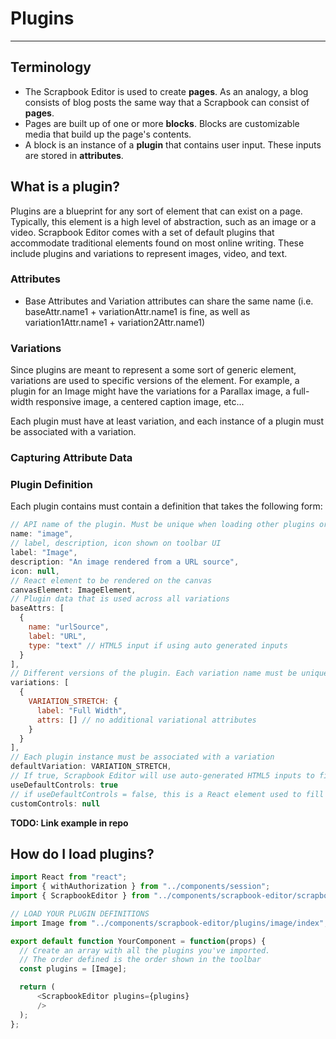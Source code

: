 # Plugins

---

## Terminology

- The Scrapbook Editor is used to create **pages**. As an analogy, a blog consists of blog posts the same way that a Scrapbook can consist of **pages**.
- Pages are built up of one or more **blocks**. Blocks are customizable media that build up the page's contents.
- A block is an instance of a **plugin** that contains user input. These inputs are stored in **attributes**.

## What is a plugin?

Plugins are a blueprint for any sort of element that can exist on a page. Typically, this element is a high level of abstraction, such as an image or a video. Scrapbook Editor comes with a set of default plugins that accommodate traditional elements found on most online writing. These include plugins and variations to represent images, video, and text.

### Attributes

- Base Attributes and Variation attributes can share the same name (i.e. baseAttr.name1 + variationAttr.name1 is fine, as well as variation1Attr.name1 + variation2Attr.name1)

### Variations

Since plugins are meant to represent a some sort of generic element, variations are used to specific versions of the element. For example, a plugin for an Image might have the variations for a Parallax image, a full-width responsive image, a centered caption image, etc...

Each plugin must have at least variation, and each instance of a plugin must be associated with a variation.

### Capturing Attribute Data

### Plugin Definition

Each plugin contains must contain a definition that takes the following form:

```javascript
// API name of the plugin. Must be unique when loading other plugins or previously saved data
name: "image",
// label, description, icon shown on toolbar UI
label: "Image",
description: "An image rendered from a URL source",
icon: null,
// React element to be rendered on the canvas
canvasElement: ImageElement,
// Plugin data that is used across all variations
baseAttrs: [
  {
    name: "urlSource",
    label: "URL",
    type: "text" // HTML5 input if using auto generated inputs
  }
],
// Different versions of the plugin. Each variation name must be unique
variations: [
  {
    VARIATION_STRETCH: {
      label: "Full Width",
      attrs: [] // no additional variational attributes
    }
  }
],
// Each plugin instance must be associated with a variation
defaultVariation: VARIATION_STRETCH,
// If true, Scrapbook Editor will use auto-generated HTML5 inputs to fill in attribute data
useDefaultControls: true
// if useDefaultControls = false, this is a React element used to fill in attribute data
customControls: null
```

**TODO: Link example in repo**

## How do I load plugins?

```javascript
import React from "react";
import { withAuthorization } from "../components/session";
import { ScrapbookEditor } from "../components/scrapbook-editor/scrapbook-editor";

// LOAD YOUR PLUGIN DEFINITIONS
import Image from "../components/scrapbook-editor/plugins/image/index";

export default function YourComponent = function(props) {
  // Create an array with all the plugins you've imported.
  // The order defined is the order shown in the toolbar
  const plugins = [Image];

  return (
      <ScrapbookEditor plugins={plugins}
      />
  );
};
```
